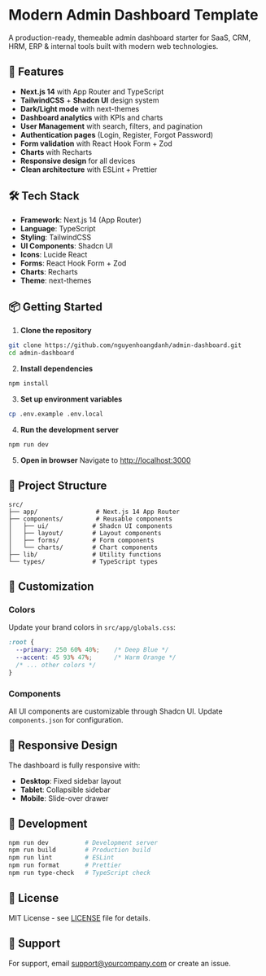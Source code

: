 # Modern Admin Dashboard Template

A production-ready, themeable admin dashboard starter for SaaS, CRM, HRM, ERP & internal tools built with modern web technologies.

## 🚀 Features

- **Next.js 14** with App Router and TypeScript
- **TailwindCSS** + **Shadcn UI** design system
- **Dark/Light mode** with next-themes
- **Dashboard analytics** with KPIs and charts
- **User Management** with search, filters, and pagination
- **Authentication pages** (Login, Register, Forgot Password)
- **Form validation** with React Hook Form + Zod
- **Charts** with Recharts
- **Responsive design** for all devices
- **Clean architecture** with ESLint + Prettier

## 🛠️ Tech Stack

- **Framework**: Next.js 14 (App Router)
- **Language**: TypeScript
- **Styling**: TailwindCSS
- **UI Components**: Shadcn UI
- **Icons**: Lucide React
- **Forms**: React Hook Form + Zod
- **Charts**: Recharts
- **Theme**: next-themes

## 📦 Getting Started

1. **Clone the repository**
```bash
git clone https://github.com/nguyenhoangdanh/admin-dashboard.git
cd admin-dashboard
```

2. **Install dependencies**
```bash
npm install
```

3. **Set up environment variables**
```bash
cp .env.example .env.local
```

4. **Run the development server**
```bash
npm run dev
```

5. **Open in browser**
Navigate to [http://localhost:3000](http://localhost:3000)

## 📁 Project Structure

```
src/
├── app/                # Next.js 14 App Router
├── components/         # Reusable components
│   ├── ui/            # Shadcn UI components
│   ├── layout/        # Layout components
│   ├── forms/         # Form components
│   └── charts/        # Chart components
├── lib/               # Utility functions
└── types/             # TypeScript types
```

## 🎨 Customization

### Colors
Update your brand colors in `src/app/globals.css`:

```css
:root {
  --primary: 250 60% 40%;    /* Deep Blue */
  --accent: 45 93% 47%;      /* Warm Orange */
  /* ... other colors */
}
```

### Components
All UI components are customizable through Shadcn UI. Update `components.json` for configuration.

## 📱 Responsive Design

The dashboard is fully responsive with:
- **Desktop**: Fixed sidebar layout
- **Tablet**: Collapsible sidebar
- **Mobile**: Slide-over drawer

## 🔧 Development

```bash
npm run dev          # Development server
npm run build        # Production build
npm run lint         # ESLint
npm run format       # Prettier
npm run type-check   # TypeScript check
```

## 📄 License

MIT License - see [LICENSE](LICENSE) file for details.

## 🤝 Support

For support, email support@yourcompany.com or create an issue.
